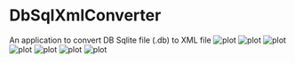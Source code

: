 # DbSqlXmlConverter
An application to convert DB Sqlite file (.db) to XML file
![plot](https://github.com/athiraIsam/DbSqlXmlConverter/blob/main/UI/photo1638177163.jpeg)
![plot](https://github.com/athiraIsam/DbSqlXmlConverter/blob/main/UI/photo1638177527%20(1).jpeg)
![plot](https://github.com/athiraIsam/DbSqlXmlConverter/blob/main/UI/photo1638177527%20(2).jpeg)
![plot](https://github.com/athiraIsam/DbSqlXmlConverter/blob/main/UI/photo1638177527%20(3).jpeg)
![plot](https://github.com/athiraIsam/DbSqlXmlConverter/blob/main/UI/photo1638177527%20(4).jpeg)
![plot](https://github.com/athiraIsam/DbSqlXmlConverter/blob/main/UI/photo1638177527%20(5).jpeg)
![plot](https://github.com/athiraIsam/DbSqlXmlConverter/blob/main/UI/photo1638177527.jpeg)

